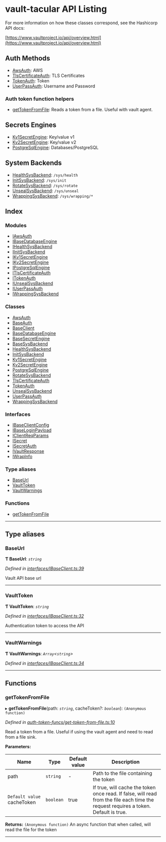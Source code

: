 
vault-tacular API Listing
=========================

For more information on how these classes correspond, see the Hashicorp API docs:

[https://www.vaultproject.io/api/overview.html](https://www.vaultproject.io/api/overview.html)

Auth Methods
------------

*   [AwsAuth](classes/awsauth.md): AWS
*   [TlsCertificateAuth](classes/tlscertificateauth.md): TLS Certificates
*   [TokenAuth](classes/tokenauth.md): Token
*   [UserPassAuth](classes/userpassauth.md): Username and Password

### Auth token function helpers

*   [getTokenFromFile](#gettokenfromfile): Reads a token from a file. Useful with vault agent.

Secrets Engines
---------------

*   [Kv1SecretEngine](classes/kv1secretengine.md): Key/value v1
*   [Kv2SecretEngine](classes/kv2secretengine.md): Key/value v2
*   [PostgreSqlEngine](classes/postgresqlengine.md): Databases/PostgreSQL

System Backends
---------------

*   [HealthSysBackend](classes/healthsysbackend.md): `/sys/health`
*   [InitSysBackend](classes/initsysbackend.md): `/sys/init`
*   [RotateSysBackend](classes/rotatesysbackend.md): `/sys/rotate`
*   [UnsealSysBackend](classes/unsealsysbackend.md): `/sys/unseal`
*   [WrappingSysBackend](classes/wrappingsysbackend.md): `/sys/wrapping/*`

## Index

### Modules

* [IAwsAuth](modules/iawsauth.md)
* [IBaseDatabaseEngine](modules/ibasedatabaseengine.md)
* [IHealthSysBackend](modules/ihealthsysbackend.md)
* [IInitSysBackend](modules/iinitsysbackend.md)
* [IKv1SecretEngine](modules/ikv1secretengine.md)
* [IKv2SecretEngine](modules/ikv2secretengine.md)
* [IPostgreSqlEngine](modules/ipostgresqlengine.md)
* [ITlsCertificateAuth](modules/itlscertificateauth.md)
* [ITokenAuth](modules/itokenauth.md)
* [IUnsealSysBackend](modules/iunsealsysbackend.md)
* [IUserPassAuth](modules/iuserpassauth.md)
* [IWrappingSysBackend](modules/iwrappingsysbackend.md)

### Classes

* [AwsAuth](classes/awsauth.md)
* [BaseAuth](classes/baseauth.md)
* [BaseClient](classes/baseclient.md)
* [BaseDatabaseEngine](classes/basedatabaseengine.md)
* [BaseSecretEngine](classes/basesecretengine.md)
* [BaseSysBackend](classes/basesysbackend.md)
* [HealthSysBackend](classes/healthsysbackend.md)
* [InitSysBackend](classes/initsysbackend.md)
* [Kv1SecretEngine](classes/kv1secretengine.md)
* [Kv2SecretEngine](classes/kv2secretengine.md)
* [PostgreSqlEngine](classes/postgresqlengine.md)
* [RotateSysBackend](classes/rotatesysbackend.md)
* [TlsCertificateAuth](classes/tlscertificateauth.md)
* [TokenAuth](classes/tokenauth.md)
* [UnsealSysBackend](classes/unsealsysbackend.md)
* [UserPassAuth](classes/userpassauth.md)
* [WrappingSysBackend](classes/wrappingsysbackend.md)

### Interfaces

* [IBaseClientConfig](interfaces/ibaseclientconfig.md)
* [IBaseLoginPayload](interfaces/ibaseloginpayload.md)
* [IClientReqParams](interfaces/iclientreqparams.md)
* [ISecret](interfaces/isecret.md)
* [ISecretAuth](interfaces/isecretauth.md)
* [IVaultResponse](interfaces/ivaultresponse.md)
* [IWrapInfo](interfaces/iwrapinfo.md)

### Type aliases

* [BaseUrl](#baseurl)
* [VaultToken](#vaulttoken)
* [VaultWarnings](#vaultwarnings)

### Functions

* [getTokenFromFile](#gettokenfromfile)

---

## Type aliases

<a id="baseurl"></a>

###  BaseUrl

**Ƭ BaseUrl**: *`string`*

*Defined in [interfaces/IBaseClient.ts:39](https://github.com/theogravity/vault-tacular/blob/fa3cc87/src/interfaces/IBaseClient.ts#L39)*

Vault API base url

___
<a id="vaulttoken"></a>

###  VaultToken

**Ƭ VaultToken**: *`string`*

*Defined in [interfaces/IBaseClient.ts:32](https://github.com/theogravity/vault-tacular/blob/fa3cc87/src/interfaces/IBaseClient.ts#L32)*

Authentication token to access the API

___
<a id="vaultwarnings"></a>

###  VaultWarnings

**Ƭ VaultWarnings**: *`Array`<`string`>*

*Defined in [interfaces/IBaseClient.ts:34](https://github.com/theogravity/vault-tacular/blob/fa3cc87/src/interfaces/IBaseClient.ts#L34)*

___

## Functions

<a id="gettokenfromfile"></a>

###  getTokenFromFile

▸ **getTokenFromFile**(path: *`string`*, cacheToken?: *`boolean`*): `(Anonymous function)`

*Defined in [auth-token-funcs/get-token-from-file.ts:10](https://github.com/theogravity/vault-tacular/blob/fa3cc87/src/auth-token-funcs/get-token-from-file.ts#L10)*

Read a token from a file. Useful if using the vault agent and need to read from a file sink.

**Parameters:**

| Name | Type | Default value | Description |
| ------ | ------ | ------ | ------ |
| path | `string` | - |  Path to the file containing the token |
| `Default value` cacheToken | `boolean` | true |  If true, will cache the token once read. If false, will read from the file each time the request requires a token. Default is true. |

**Returns:** `(Anonymous function)`
An async function that when called, will read the file for the token

___

